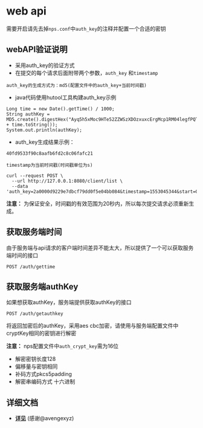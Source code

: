# web api

需要开启请先去掉`nps.conf`中`auth_key`的注释并配置一个合适的密钥
## webAPI验证说明
- 采用auth_key的验证方式
- 在提交的每个请求后面附带两个参数，`auth_key` 和`timestamp`

```
auth_key的生成方式为：md5(配置文件中的auth_key+当前时间戳)

```
- java代码使用hutool工具构建auth_key示例
```
Long time = new Date().getTime() / 1000;
String authKey = MD5.create().digestHex("Ayq5h5xMoc9HTe52ZZWSzXDOzxuxcErgMcp1RM04legfPQTruH4QhcxdG" + time.toString());
System.out.println(authKey);
```
- auth_key生成结果示例：
```
40fd9533f90c8aafb6fd2c8c06fafc21
```

```
timestamp为当前时间戳(时间戳单位为s)
```
```
curl --request POST \
  --url http://127.0.0.1:8080/client/list \
  --data 'auth_key=2a0000d9229e7dbcf79dd0f5e04bb084&timestamp=1553045344&start=0&limit=10'
```
**注意：** 为保证安全，时间戳的有效范围为20秒内，所以每次提交请求必须重新生成。

## 获取服务端时间
由于服务端与api请求的客户端时间差异不能太大，所以提供了一个可以获取服务端时间的接口

```
POST /auth/gettime
```

## 获取服务端authKey

如果想获取authKey，服务端提供获取authKey的接口

```
POST /auth/getauthkey
```
将返回加密后的authKey，采用aes cbc加密，请使用与服务端配置文件中cryptKey相同的密钥进行解密

**注意：** nps配置文件中`auth_crypt_key`需为16位
- 解密密钥长度128
- 偏移量与密钥相同
- 补码方式pkcs5padding
- 解密串编码方式 十六进制

## 详细文档
- **[详见](webapi.md)** (感谢@avengexyz)
